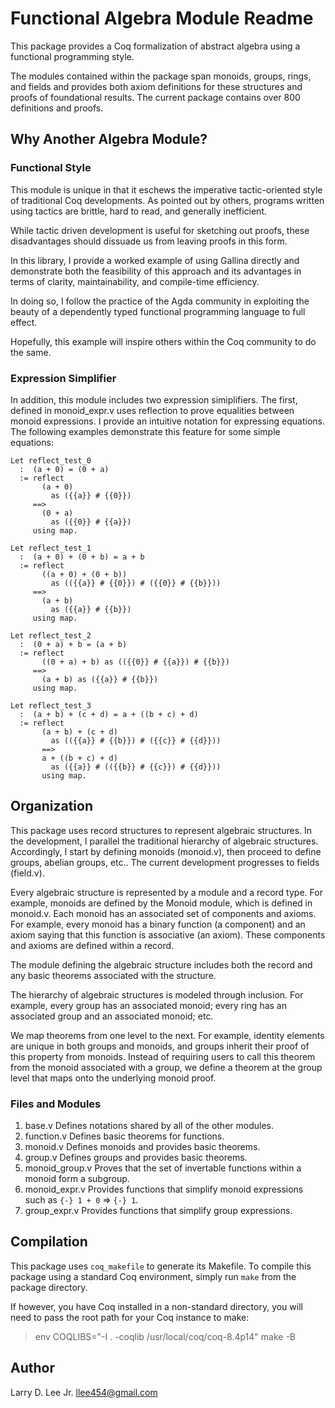 Functional Algebra Module Readme
================================

This package provides a Coq formalization of abstract algebra using a functional programming style.

The modules contained within the package span monoids, groups, rings, and fields and provides both axiom definitions for these structures and proofs of foundational results. The current package contains over 800 definitions and proofs.

Why Another Algebra Module?
---------------------------

### Functional Style

This module is unique in that it eschews the imperative tactic-oriented style of traditional Coq developments. As pointed out by others, programs written using tactics are brittle, hard to read, and generally inefficient. 

While tactic driven development is useful for sketching out proofs, these disadvantages should dissuade us from leaving proofs in this form.

In this library, I provide a worked example of using Gallina directly and demonstrate both the feasibility of this approach and its advantages in terms of clarity, maintainability, and compile-time efficiency.

In doing so, I follow the practice of the Agda community in exploiting the beauty of a dependently typed functional programming language to full effect.

Hopefully, this example will inspire others within the Coq community to do the same.

### Expression Simplifier

In addition, this module includes two expression simiplifiers. The first, defined in monoid_expr.v uses reflection to prove equalities between monoid expressions. I provide an intuitive notation for expressing equations. The following examples demonstrate this feature for some simple equations:

```
Let reflect_test_0
  :  (a + 0) = (0 + a)
  := reflect
       (a + 0)
         as ({{a}} # {{0}})
     ==> 
       (0 + a)
         as ({{0}} # {{a}})
     using map.

Let reflect_test_1
  :  (a + 0) + (0 + b) = a + b 
  := reflect
       ((a + 0) + (0 + b)) 
         as (({{a}} # {{0}}) # ({{0}} # {{b}}))
     ==> 
       (a + b)
         as ({{a}} # {{b}})
     using map.

Let reflect_test_2
  :  (0 + a) + b = (a + b)
  := reflect
       ((0 + a) + b) as (({{0}} # {{a}}) # {{b}})
     ==> 
       (a + b) as ({{a}} # {{b}})
     using map.

Let reflect_test_3
  :  (a + b) + (c + d) = a + ((b + c) + d)
  := reflect
       (a + b) + (c + d)
         as (({{a}} # {{b}}) # ({{c}} # {{d}}))
       ==>
       a + ((b + c) + d)
         as ({{a}} # (({{b}} # {{c}}) # {{d}}))
       using map.
```

Organization
------------

This package uses record structures to represent algebraic structures. In the development, I parallel the traditional hierarchy of algebraic structures. Accordingly, I start by defining monoids (monoid.v), then proceed to define groups, abelian groups, etc.. The current development progresses to fields (field.v).

Every algebraic structure is represented by a module and a record type. For example, monoids are defined by the Monoid module, which is defined in monoid.v. Each monoid has an associated set of components and axioms. For example, every monoid has a binary function (a component) and an axiom saying that this function is associative (an axiom). These components and axioms are defined within a record.

The module defining the algebraic structure includes both the record and any basic theorems associated with the structure. 

The hierarchy of algebraic structures is modeled through inclusion. For example, every group has an associated monoid; every ring has an associated group and an associated monoid; etc.

We map theorems from one level to the next. For example, identity elements are unique in both groups and monoids, and groups inherit their proof of this property from monoids. Instead of requiring users to call this theorem from the monoid associated with a group, we define a theorem at the group level that maps onto the underlying monoid proof.

### Files and Modules 

1. base.v
  Defines notations shared by all of the other modules.
2. function.v
  Defines basic theorems for functions.
3. monoid.v
  Defines monoids and provides basic theorems.
4. group.v
  Defines groups and provides basic theorems.
5. monoid_group.v
  Proves that the set of invertable functions within a monoid form a subgroup.
6. monoid_expr.v
  Provides functions that simplify monoid expressions such as `{-} 1 + 0` => `{-} 1`.
7. group_expr.v
  Provides functions that simplify group expressions.

Compilation
-----------

This package uses `coq_makefile` to generate its Makefile. To compile this package using a standard Coq environment, simply run `make` from the package directory.

If however, you have Coq installed in a non-standard directory, you will need to pass the root path for your Coq instance to make:

> env COQLIBS="-I . -coqlib /usr/local/coq/coq-8.4p14" make -B

Author
------

Larry D. Lee Jr. <llee454@gmail.com>
